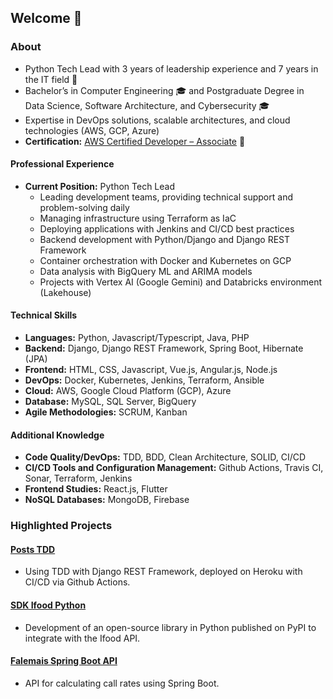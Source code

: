 ## Welcome 👋

### About
* Python Tech Lead with 3 years of leadership experience and 7 years in the IT field 🧐
* Bachelor’s in Computer Engineering 🎓 and Postgraduate Degree in Data Science, Software Architecture, and Cybersecurity 🎓
* Expertise in DevOps solutions, scalable architectures, and cloud technologies (AWS, GCP, Azure)
* **Certification:** [AWS Certified Developer – Associate](https://www.credly.com/badges/22953140-56d5-4831-a5e1-1498b8e4240c/linked_in_profile) 📜

#### Professional Experience
* **Current Position:** Python Tech Lead
  * Leading development teams, providing technical support and problem-solving daily
  * Managing infrastructure using Terraform as IaC
  * Deploying applications with Jenkins and CI/CD best practices
  * Backend development with Python/Django and Django REST Framework
  * Container orchestration with Docker and Kubernetes on GCP
  * Data analysis with BigQuery ML and ARIMA models
  * Projects with Vertex AI (Google Gemini) and Databricks environment (Lakehouse)

#### Technical Skills
* **Languages:** Python, Javascript/Typescript, Java, PHP
* **Backend:** Django, Django REST Framework, Spring Boot, Hibernate (JPA)
* **Frontend:** HTML, CSS, Javascript, Vue.js, Angular.js, Node.js
* **DevOps:** Docker, Kubernetes, Jenkins, Terraform, Ansible
* **Cloud:** AWS, Google Cloud Platform (GCP), Azure
* **Database:** MySQL, SQL Server, BigQuery
* **Agile Methodologies:** SCRUM, Kanban

#### Additional Knowledge
* **Code Quality/DevOps:** TDD, BDD, Clean Architecture, SOLID, CI/CD
* **CI/CD Tools and Configuration Management:** Github Actions, Travis CI, Sonar, Terraform, Jenkins
* **Frontend Studies:** React.js, Flutter
* **NoSQL Databases:** MongoDB, Firebase

### Highlighted Projects
#### [Posts TDD](https://github.com/micael95/posts-tdd-django)
* Using TDD with Django REST Framework, deployed on Heroku with CI/CD via Github Actions.

#### [SDK Ifood Python](https://github.com/micael95/sdk-ifood-python)
* Development of an open-source library in Python published on PyPI to integrate with the Ifood API.

#### [Falemais Spring Boot API](https://github.com/micael95/falemais)
* API for calculating call rates using Spring Boot.
